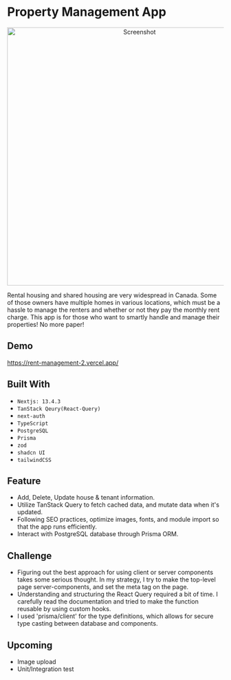 # Property Management App

<p style="text-align: center">
<img width="600" alt="Screenshot" src="https://github.com/jun-tsuno/mysql_note_app/assets/110567844/2b5c615b-5c8d-4910-bb8c-f22284a29620">
</p>

Rental housing and shared housing are very widespread in Canada. Some of those owners have multiple homes in various locations, which must be a hassle to manage the renters and whether or not they pay the monthly rent charge. This app is for those who want to smartly handle and manage their properties! No more paper!

## Demo

https://rent-management-2.vercel.app/

## Built With

- `Nextjs: 13.4.3`
- `TanStack Qeury(React-Query)`
- `next-auth`
- `TypeScript`
- `PostgreSQL`
- `Prisma`
- `zod`
- `shadcn UI`
- `tailwindCSS`

## Feature

- Add, Delete, Update house & tenant information.
- Utilize TanStack Query to fetch cached data, and mutate data when it's updated.
- Following SEO practices, optimize images, fonts, and module import so that the app runs efficiently.
- Interact with PostgreSQL database through Prisma ORM.

## Challenge

- Figuring out the best approach for using client or server components takes some serious thought. In my strategy, I try to make the top-level page server-components, and set the meta tag on the page.
- Understanding and structuring the React Query required a bit of time. I carefully read the documentation and tried to make the function reusable by using custom hooks.
- I used 'prisma/client' for the type definitions, which allows for secure type casting between database and components.

## Upcoming

- Image upload
- Unit/Integration test
